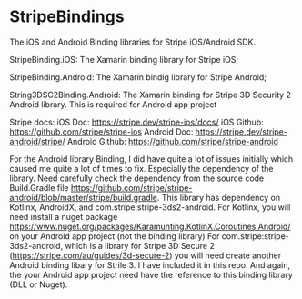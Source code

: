 # StripeBindings

The iOS and Android Binding libraries for Stripe iOS/Android SDK. 

StripeBinding.iOS: The Xamarin binding library for Stripe iOS; 

StripeBinding.Android: The Xamarin bindig library for Stripe Android;

String3DSC2Binding.Android: The Xamarin binding for Stripe 3D Security 2 Android library. This is required for Android app project

Stripe docs:
iOS Doc: https://stripe.dev/stripe-ios/docs/
iOS Github: https://github.com/stripe/stripe-ios
Android Doc: https://stripe.dev/stripe-android/stripe/
Android Github: https://github.com/stripe/stripe-android

For the Android library Binding, I did have quite a lot of issues initially which caused me quite a lot of times to fix. Especially the dependency of the library. Need carefully check the dependency from the source code Build.Gradle file 
https://github.com/stripe/stripe-android/blob/master/stripe/build.gradle. This library has dependency on Kotlinx, AndroidX, and com.stripe:stripe-3ds2-android.
     For Kotlinx, you will need install a nuget package https://www.nuget.org/packages/Karamunting.KotlinX.Coroutines.Android/ on your Android app project (not the binding library)
     For com.stripe:stripe-3ds2-android, which is a library for Stripe 3D Secure 2 (https://stripe.com/au/guides/3d-secure-2) 
      you will need create another Android binding libary for Strile 3. I have included it in this repo. And again, the your Android app project need have the reference to this binding library (DLL or Nuget).
